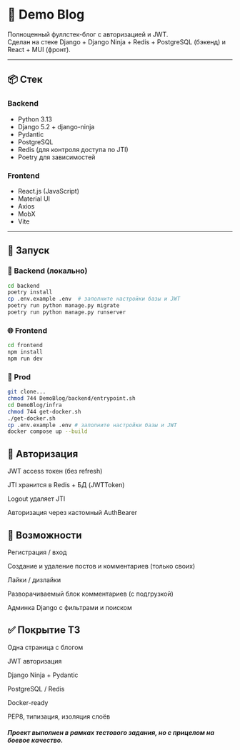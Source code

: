 # 📝 Demo Blog

Полноценный фуллстек-блог с авторизацией и JWT.  
Сделан на стеке Django + Django Ninja + Redis + PostgreSQL (бэкенд) и React + MUI (фронт).

---

## 📦 Стек

### Backend
- Python 3.13
- Django 5.2 + django-ninja
- Pydantic
- PostgreSQL
- Redis (для контроля доступа по JTI)
- Poetry для зависимостей

### Frontend
- React.js (JavaScript)
- Material UI
- Axios
- MobX
- Vite

---

## 🚀 Запуск

### 🔧 Backend (локально)

```bash
cd backend
poetry install
cp .env.example .env  # заполните настройки базы и JWT
poetry run python manage.py migrate
poetry run python manage.py runserver
```

### 🌐 Frontend
```bash
cd frontend
npm install
npm run dev
```

### 📍 Prod
```bash
git clone...
chmod 744 DemoBlog/backend/entrypoint.sh
cd DemoBlog/infra
chmod 744 get-docker.sh
./get-docker.sh
cp .env.example .env # заполните настройки базы и JWT
docker compose up --build
```

## 🔐 Авторизация
JWT access токен (без refresh)

JTI хранится в Redis + БД (JWTToken)

Logout удаляет JTI

Авторизация через кастомный AuthBearer


## 📃 Возможности
Регистрация / вход

Создание и удаление постов и комментариев (только своих)

Лайки / дизлайки

Разворачиваемый блок комментариев (с подгрузкой)

Админка Django с фильтрами и поиском


## ✅ Покрытие ТЗ
 Одна страница с блогом

 JWT авторизация

 Django Ninja + Pydantic

 PostgreSQL / Redis

 Docker-ready

 PEP8, типизация, изоляция слоёв


##### Проект выполнен в рамках тестового задания, но с прицелом на боевое качество.
